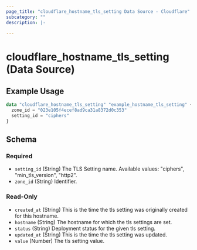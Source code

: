 ```yaml
---
page_title: "cloudflare_hostname_tls_setting Data Source - Cloudflare"
subcategory: ""
description: |-
  
---
```


# cloudflare_hostname_tls_setting (Data Source)



## Example Usage

```terraform
data "cloudflare_hostname_tls_setting" "example_hostname_tls_setting" {
  zone_id = "023e105f4ecef8ad9ca31a8372d0c353"
  setting_id = "ciphers"
}
```

<!-- schema generated by tfplugindocs -->
## Schema

### Required

- `setting_id` (String) The TLS Setting name.
Available values: "ciphers", "min_tls_version", "http2".
- `zone_id` (String) Identifier.

### Read-Only

- `created_at` (String) This is the time the tls setting was originally created for this hostname.
- `hostname` (String) The hostname for which the tls settings are set.
- `status` (String) Deployment status for the given tls setting.
- `updated_at` (String) This is the time the tls setting was updated.
- `value` (Number) The tls setting value.


